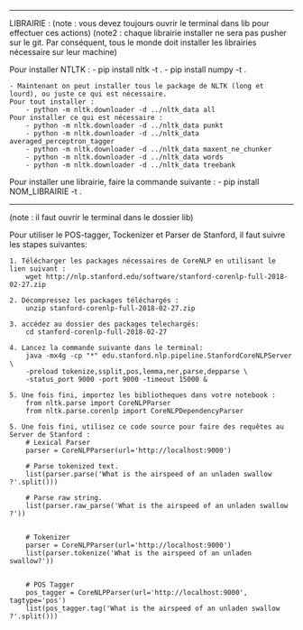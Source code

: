 ----------------------------------------------------------------------------------------------------

LIBRAIRIE :
(note : vous devez toujours ouvrir le terminal dans lib pour effectuer ces actions)
(note2 : chaque librairie installer ne sera pas pusher sur le git. Par conséquent, tous le monde doit installer les librairies nécessaire sur leur machine)


Pour installer NTLTK :
	- pip install nltk -t .
	- pip install numpy -t .

	- Maintenant on peut installer tous le package de NLTK (long et lourd), ou juste ce qui est nécessaire.
	Pour tout installer :
		- python -m nltk.downloader -d ../nltk_data all
	Pour installer ce qui est nécessaire :
		- python -m nltk.downloader -d ../nltk_data punkt
		- python -m nltk.downloader -d ../nltk_data averaged_perceptron_tagger
		- python -m nltk.downloader -d ../nltk_data maxent_ne_chunker
		- python -m nltk.downloader -d ../nltk_data words
		- python -m nltk.downloader -d ../nltk_data treebank

Pour installer une librairie, faire la commande suivante :
	- pip install NOM_LIBRAIRIE -t .

----------------------------------------------------------------------------------------------------

(note : il faut ouvrir le terminal dans le dossier lib)

Pour utiliser le POS-tagger, Tockenizer et Parser de Stanford, il faut suivre les stapes suivantes:

	1. Télécharger les packages nécessaires de CoreNLP en utilisant le lien suivant :
		wget http://nlp.stanford.edu/software/stanford-corenlp-full-2018-02-27.zip

	2. Décompressez les packages téléchargés :
		unzip stanford-corenlp-full-2018-02-27.zip

	3. accédez au dossier des packages telechargés:
		cd stanford-corenlp-full-2018-02-27

	4. Lancez la commande suivante dans le terminal:
		java -mx4g -cp "*" edu.stanford.nlp.pipeline.StanfordCoreNLPServer \
		-preload tokenize,ssplit,pos,lemma,ner,parse,depparse \
		-status_port 9000 -port 9000 -timeout 15000 & 

	5. Une fois fini, importez les bibliotheques dans votre notebook :
		from nltk.parse import CoreNLPParser
		from nltk.parse.corenlp import CoreNLPDependencyParser

	5. Une fois fini, utilisez ce code source pour faire des requêtes au Server de Stanford :
		# Lexical Parser
		parser = CoreNLPParser(url='http://localhost:9000')

		# Parse tokenized text.
		list(parser.parse('What is the airspeed of an unladen swallow ?'.split()))

		# Parse raw string.
		list(parser.raw_parse('What is the airspeed of an unladen swallow ?'))


		# Tokenizer
		parser = CoreNLPParser(url='http://localhost:9000')
		list(parser.tokenize('What is the airspeed of an unladen swallow?'))


		# POS Tagger
		pos_tagger = CoreNLPParser(url='http://localhost:9000', tagtype='pos')
		list(pos_tagger.tag('What is the airspeed of an unladen swallow ?'.split()))
